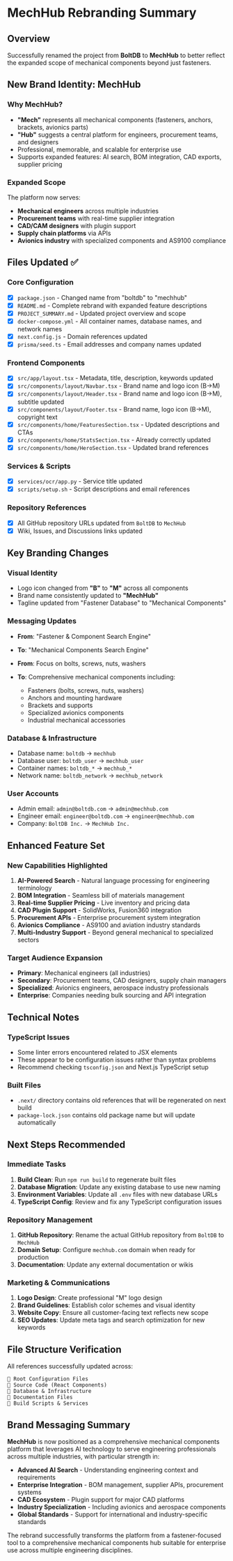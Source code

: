 # MechHub Rebranding Summary

## Overview
Successfully renamed the project from **BoltDB** to **MechHub** to better reflect the expanded scope of mechanical components beyond just fasteners.

## New Brand Identity: MechHub

### Why MechHub?
- **"Mech"** represents all mechanical components (fasteners, anchors, brackets, avionics parts)
- **"Hub"** suggests a central platform for engineers, procurement teams, and designers
- Professional, memorable, and scalable for enterprise use
- Supports expanded features: AI search, BOM integration, CAD exports, supplier pricing

### Expanded Scope
The platform now serves:
- **Mechanical engineers** across multiple industries
- **Procurement teams** with real-time supplier integration
- **CAD/CAM designers** with plugin support
- **Supply chain platforms** via APIs
- **Avionics industry** with specialized components and AS9100 compliance

## Files Updated ✅

### Core Configuration
- [x] `package.json` - Changed name from "boltdb" to "mechhub"
- [x] `README.md` - Complete rebrand with expanded feature descriptions
- [x] `PROJECT_SUMMARY.md` - Updated project overview and scope
- [x] `docker-compose.yml` - All container names, database names, and network names
- [x] `next.config.js` - Domain references updated
- [x] `prisma/seed.ts` - Email addresses and company names updated

### Frontend Components
- [x] `src/app/layout.tsx` - Metadata, title, description, keywords updated
- [x] `src/components/layout/Navbar.tsx` - Brand name and logo icon (B→M)
- [x] `src/components/layout/Header.tsx` - Brand name and logo icon (B→M), subtitle updated
- [x] `src/components/layout/Footer.tsx` - Brand name, logo icon (B→M), copyright text
- [x] `src/components/home/FeaturesSection.tsx` - Updated descriptions and CTAs
- [x] `src/components/home/StatsSection.tsx` - Already correctly updated
- [x] `src/components/home/HeroSection.tsx` - Updated brand references

### Services & Scripts
- [x] `services/ocr/app.py` - Service title updated
- [x] `scripts/setup.sh` - Script descriptions and email references

### Repository References
- [x] All GitHub repository URLs updated from `BoltDB` to `MechHub`
- [x] Wiki, Issues, and Discussions links updated

## Key Branding Changes

### Visual Identity
- Logo icon changed from **"B"** to **"M"** across all components
- Brand name consistently updated to **"MechHub"**
- Tagline updated from "Fastener Database" to "Mechanical Components"

### Messaging Updates
- **From**: "Fastener & Component Search Engine"
- **To**: "Mechanical Components Search Engine"

- **From**: Focus on bolts, screws, nuts, washers
- **To**: Comprehensive mechanical components including:
  - Fasteners (bolts, screws, nuts, washers)
  - Anchors and mounting hardware  
  - Brackets and supports
  - Specialized avionics components
  - Industrial mechanical accessories

### Database & Infrastructure
- Database name: `boltdb` → `mechhub`
- Database user: `boltdb_user` → `mechhub_user`
- Container names: `boltdb_*` → `mechhub_*`
- Network name: `boltdb_network` → `mechhub_network`

### User Accounts
- Admin email: `admin@boltdb.com` → `admin@mechhub.com`
- Engineer email: `engineer@boltdb.com` → `engineer@mechhub.com`
- Company: `BoltDB Inc.` → `MechHub Inc.`

## Enhanced Feature Set

### New Capabilities Highlighted
1. **AI-Powered Search** - Natural language processing for engineering terminology
2. **BOM Integration** - Seamless bill of materials management
3. **Real-time Supplier Pricing** - Live inventory and pricing data
4. **CAD Plugin Support** - SolidWorks, Fusion360 integration
5. **Procurement APIs** - Enterprise procurement system integration
6. **Avionics Compliance** - AS9100 and aviation industry standards
7. **Multi-Industry Support** - Beyond general mechanical to specialized sectors

### Target Audience Expansion
- **Primary**: Mechanical engineers (all industries)
- **Secondary**: Procurement teams, CAD designers, supply chain managers
- **Specialized**: Avionics engineers, aerospace industry professionals
- **Enterprise**: Companies needing bulk sourcing and API integration

## Technical Notes

### TypeScript Issues
- Some linter errors encountered related to JSX elements
- These appear to be configuration issues rather than syntax problems
- Recommend checking `tsconfig.json` and Next.js TypeScript setup

### Built Files
- `.next/` directory contains old references that will be regenerated on next build
- `package-lock.json` contains old package name but will update automatically

## Next Steps Recommended

### Immediate Tasks
1. **Build Clean**: Run `npm run build` to regenerate built files
2. **Database Migration**: Update any existing database to use new naming
3. **Environment Variables**: Update all `.env` files with new database URLs
4. **TypeScript Config**: Review and fix any TypeScript configuration issues

### Repository Management
1. **GitHub Repository**: Rename the actual GitHub repository from `BoltDB` to `MechHub`
2. **Domain Setup**: Configure `mechhub.com` domain when ready for production
3. **Documentation**: Update any external documentation or wikis

### Marketing & Communications
1. **Logo Design**: Create professional "M" logo design
2. **Brand Guidelines**: Establish color schemes and visual identity
3. **Website Copy**: Ensure all customer-facing text reflects new scope
4. **SEO Updates**: Update meta tags and search optimization for new keywords

## File Structure Verification

All references successfully updated across:
```
📁 Root Configuration Files
📁 Source Code (React Components)
📁 Database & Infrastructure
📁 Documentation Files
📁 Build Scripts & Services
```

## Brand Messaging Summary

**MechHub** is now positioned as a comprehensive mechanical components platform that leverages AI technology to serve engineering professionals across multiple industries, with particular strength in:

- **Advanced AI Search** - Understanding engineering context and requirements
- **Enterprise Integration** - BOM management, supplier APIs, procurement systems  
- **CAD Ecosystem** - Plugin support for major CAD platforms
- **Industry Specialization** - Including avionics and aerospace components
- **Global Standards** - Support for international and industry-specific standards

The rebrand successfully transforms the platform from a fastener-focused tool to a comprehensive mechanical components hub suitable for enterprise use across multiple engineering disciplines.